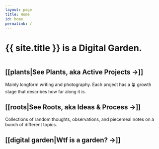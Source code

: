 ```yaml
---
layout: page
title: Home
id: home
permalink: /
---
```


# {{ site.title }} is a <span class="block">Digital Garden<span>.

## [[plants|See **Plants**, <span class="newthought">aka</span> <span style="display:inline-block">Active Projects <span class="color-primary grow">&#8594;</span></span>]]

Mainly longform writing and photography. Each project has a <span class="tag tag-growth sans">🪴 growth stage</span> that describes how far along it is. 

## [[roots|See **Roots**, <span class="newthought">aka</span> <span style="display:inline-block">Ideas & Process <span class="color-primary grow">&#8594;</span></span>]]
Collections of random thoughts, observations, and piecemeal notes on a bunch of different topics.

## [[digital garden|Wtf is a garden? <span class="color-primary grow">&#8594;</span>]]

<style>
  @media (max-width: 400px) {
    h1, h2 {
      text-align: left;
    }
  }

  .wrapper {
    max-width: 46em;
  }

  h2:first-of-type {
    margin-top: 3rem;
  }

  h2#changelog- {
    font-size: 1.4rem;
  }

  hr {
    margin: 4rem 0;
  }

  .page h2 a {
    transition: color 200ms;
    border-bottom: none;
    color: #1a1a1a;
    background-color: transparent;
  }

  .page h2 a:hover {
    border: none;
    background-color: transparent;
    color: #E53109 !important;
  }

  .block {
    display: inline-block;
  }
</style>
